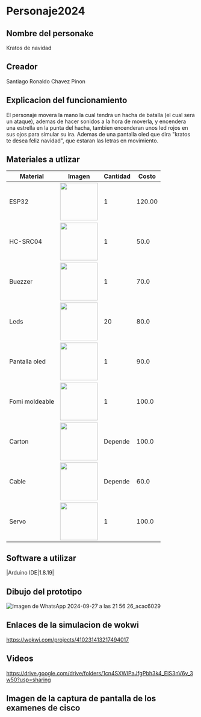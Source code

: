 # Personaje2024
## Nombre del personake
Kratos de navidad
## Creador
Santiago Ronaldo Chavez Pinon
## Explicacion del funcionamiento
El personaje movera la mano la cual tendra un hacha de batalla (el cual sera un ataque), ademas de hacer sonidos a la hora de moverla, y encendera una estrella en la punta del hacha, tambien encenderan unos led rojos en sus ojos para simular su ira. Ademas de una pantalla oled que dira "kratos te desea feliz navidad", que estaran las letras en movimiento.

## Materiales a utlizar
|Material|Imagen|Cantidad|Costo|
|--|--|--|--|
|ESP32|<img src="https://github.com/user-attachments/assets/0d280367-493e-4f7c-a587-36e1f822116b" width="100">|1|120.00|
|HC-SRC04|<img src="https://github.com/user-attachments/assets/a0044297-ca77-475d-b207-4953bdad294e" width="100">|1|50.0|
|Buezzer|<img src="https://http2.mlstatic.com/D_NQ_NP_606349-MLM31215476593_062019-O.webp" width="100">|1|70.0|
|Leds|<img src="https://www.luisllamas.es/wp-content/uploads/2015/11/arduino-led-color.jpg" width="100">|20|80.0|
|Pantalla oled|<img src="https://http2.mlstatic.com/D_NQ_NP_707970-MLM70794691112_082023-O.webp" width="100">|1|90.0|
|Fomi moldeable|<img src="https://http2.mlstatic.com/D_NQ_NP_963070-MLU76369635570_052024-O.webp" width="100">|1|100.0|
|Carton|<img src="https://lh6.googleusercontent.com/YW5e9XHiGJzYRZITTqgnqIbM4geDX_L2nOyCTm3LlezSPYF7sqXPMxOZuMf8o_B7gtSwwEov6vdjryfqMR3KuswHz9CI9wgMnjIuhEOdxT0uaVNCOQzuBS68xeNw820dQU_Po_X_" width="100">|Depende|100.0|
|Cable|<img src="https://sieeg.com.mx/wp-content/uploads/2023/01/10cm-Cable-Dupont-macho-hembra.png" width="100">|Depende|60.0|
|Servo|<img src="https://http2.mlstatic.com/D_NQ_NP_906831-MLM43600595681_092020-O.webp" width="100">|1|100.0|

## Software a utilizar
|Arduino IDE|1.8.19|

## Dibujo del prototipo
![Imagen de WhatsApp 2024-09-27 a las 21 56 26_acac6029](https://github.com/user-attachments/assets/9658cd3b-7d1c-441f-96ce-6b30bb6248a1)


## Enlaces de la simulacion de wokwi
https://wokwi.com/projects/410231413217494017
## Videos
https://drive.google.com/drive/folders/1cn4SXWIPaJfgPbh3k4_EIS3nV6v_3w50?usp=sharing
## Imagen de la captura de pantalla de los examenes de cisco

